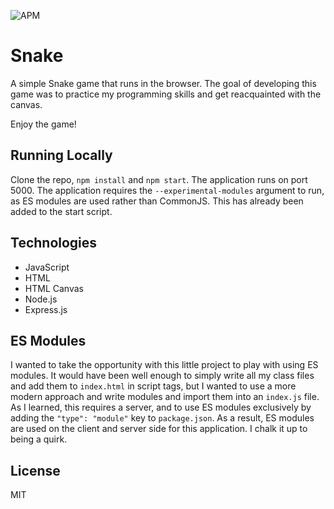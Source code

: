 ![APM](https://img.shields.io/apm/l/snake)

# Snake

A simple Snake game that runs in the browser. The goal of developing this game was to practice my programming skills and get reacquainted with the canvas.

Enjoy the game!

## Running Locally 
Clone the repo, `npm install` and `npm start`. The application runs on port 5000. The application requires the `--experimental-modules` argument to run, as ES modules are used rather than CommonJS. This has already been added to the start script.

## Technologies 
- JavaScript 
- HTML 
- HTML Canvas 
- Node.js 
- Express.js 

## ES Modules 
I wanted to take the opportunity with this little project to play with using ES modules. It would have been well enough to simply write all my class files and add them to `index.html` in script tags, but I wanted to use a more modern approach and write modules and import them into an `index.js` file. As I learned, this requires a server, and to use ES modules exclusively by adding the `"type": "module"` key to `package.json`. As a result, ES modules are used on the client and server side for this application. I chalk it up to being a quirk.

## License

MIT
